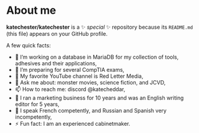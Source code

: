 # About me


**katechester/katechester** is a ✨ _special_ ✨ repository because its `README.md` (this file) appears on your GitHub profile.

A few quick facts:

- 🔭 I’m working on a database in MariaDB for my collection of tools, adhesives and their applications,
- 🌱 I’m preparing for several CompTIA exams,
- 🤔 My favorite YouTube channel is Red Letter Media,
- 💬 Ask me about: monster movies, science fiction, and JCVD,
- 📫 How to reach me: discord @katecheddar,
- 🙊 I ran a marketing business for 10 years and was an English writing editor for 5 years,
- 👀 I speak French competently, and Russian and Spanish very incompetently,
- ⚡ Fun fact: I am an experienced cabinetmaker.

